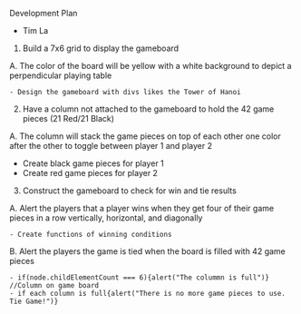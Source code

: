 Development Plan
  - Tim La

1. Build a 7x6 grid to display the gameboard

  A. The color of the board will be yellow with a white background to depict a perpendicular playing table

    - Design the gameboard with divs likes the Tower of Hanoi

2. Have a column not attached to the gameboard to hold the 42 game pieces (21 Red/21 Black)

  A. The column will stack the game pieces on top of each other one color after the other to toggle between player 1 and player 2

  - Create black game pieces for player 1
  - Create red game pieces for player 2

3. Construct the gameboard to check for win and tie results

  A. Alert the players that a player wins when they get four of their game pieces in a row vertically, horizontal, and diagonally

    - Create functions of winning conditions 

  B. Alert the players the game is tied when the board is filled with 42 game pieces

    - if(node.childElementCount === 6){alert("The colummn is full")} //Column on game board
    - if each column is full{alert("There is no more game pieces to use. Tie Game!")}
  